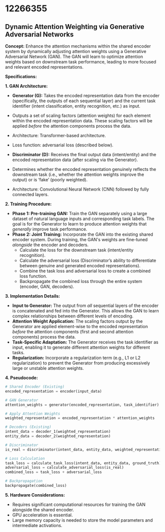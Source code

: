 # 12266355

## Dynamic Attention Weighting via Generative Adversarial Networks

**Concept:** Enhance the attention mechanisms within the shared encoder system by dynamically adjusting attention weights using a Generative Adversarial Network (GAN). The GAN will learn to optimize attention weights based on downstream task performance, leading to more focused and relevant encoded representations.

**Specifications:**

**1. GAN Architecture:**

*   **Generator (G):** Takes the encoded representation data from the encoder (specifically, the outputs of each sequential layer) and the current task identifier (intent classification, entity recognition, etc.) as input.
*   Outputs a set of scaling factors (attention weights) for each element within the encoded representation data. These scaling factors will be applied *before* the attention components process the data.
*   Architecture: Transformer-based architecture.
*   Loss function: adversarial loss (described below).

*   **Discriminator (D):** Receives the final output data (intent/entity) and the encoded representation data (after scaling via the Generator).
*   Determines whether the encoded representation genuinely reflects the downstream task (i.e., whether the attention weights improve the output) or is ‘fake’ (poorly weighted).
*   Architecture: Convolutional Neural Network (CNN) followed by fully connected layers.

**2. Training Procedure:**

*   **Phase 1: Pre-training GAN:** Train the GAN separately using a large dataset of natural language inputs and corresponding task labels. The goal is for the Generator to learn to produce attention weights that *generally* improve task performance.
*   **Phase 2: Joint Training:** Incorporate the GAN into the existing shared encoder system. During training, the GAN's weights are fine-tuned *alongside* the encoder and decoders.
    *   Calculate the loss for the downstream task (intent/entity recognition).
    *   Calculate the adversarial loss (Discriminator’s ability to differentiate between genuine and generated encoded representations).
    *   Combine the task loss and adversarial loss to create a combined loss function.
    *   Backpropagate the combined loss through the entire system (encoder, GAN, decoders).

**3. Implementation Details:**

*   **Input to Generator:** The output from *all* sequential layers of the encoder is concatenated and fed into the Generator. This allows the GAN to learn complex relationships between different levels of encoding.
*   **Attention Weight Application:** The scaling factors output by the Generator are applied element-wise to the encoded representation *before* the attention components (first and second attention components) process the data.
*   **Task-Specific Adaptation:** The Generator receives the task identifier as input, enabling it to generate different attention weights for different tasks.
*   **Regularization:** Incorporate a regularization term (e.g., L1 or L2 regularization) to prevent the Generator from producing excessively large or unstable attention weights.

**4. Pseudocode:**

```python
# Shared Encoder (Existing)
encoded_representation = encoder(input_data)

# GAN Generator
attention_weights = generator(encoded_representation, task_identifier)

# Apply Attention Weights
weighted_representation = encoded_representation * attention_weights

# Decoders (Existing)
intent_data = decoder_1(weighted_representation)
entity_data = decoder_2(weighted_representation)

# Discriminator
is_real = discriminator(intent_data, entity_data, weighted_representation)

# Loss Calculation
task_loss = calculate_task_loss(intent_data, entity_data, ground_truth)
adversarial_loss = calculate_adversarial_loss(is_real)
combined_loss = task_loss + adversarial_loss

# Backpropagation
backpropagate(combined_loss)
```

**5. Hardware Considerations:**

*   Requires significant computational resources for training the GAN alongside the shared encoder.
*   GPU acceleration is essential.
*   Large memory capacity is needed to store the model parameters and intermediate activations.